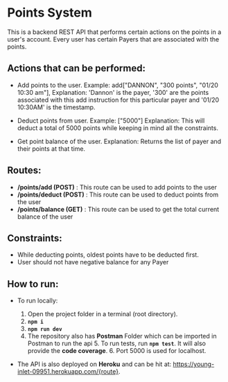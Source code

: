 # Points System

This is a backend REST API that performs certain actions on the points in a user's account. Every user has certain Payers that are associated with the points.

## Actions that can be performed:

  - Add points to the user. 
      Example: add["DANNON", "300 points", "01/20 10:30 am"], 
      Explanation: 'Dannon' is the payer, '300' are the points associated with this add instruction for this particular payer and '01/20 10:30AM' is the timestamp.
      
  - Deduct points from user. 
      Example: ["5000"] 
      Explanation: This will deduct a total of 5000 points while keeping in mind all the constraints.
      
  - Get point balance of the user.
      Explanation: Returns the list of payer and their points at that time. 
	
## Routes:
  - **/points/add (POST)** : This route can be used to add points to the user
  - **/points/deduct (POST)** : This route can be used to deduct points from the user
  - **/points/balance (GET)** : This route can be used to get the total current balance of the user

## Constraints:
  - While deducting points, oldest points have to be deducted first.
  - User should not have negative balance for any Payer

## How to run:
  - To run locally:
      1.  Open the project folder in a terminal (root directory).
      2.  **`npm i`** 
      3.  **`npm run dev`**
      4.	The repository also has **Postman** Folder which can be imported in Postman to run the api
			5.	To run tests, run **`npm test`**. It will also provide the **code coverage**.
			6.	Port 5000 is used for localhost.
			
  - The API is also deployed on **Heroku** and can be hit at: https://young-inlet-09951.herokuapp.com/{route}.
